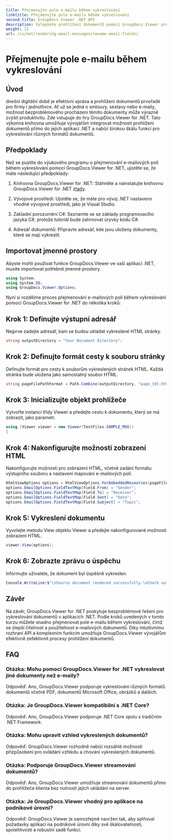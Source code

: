 ```yaml
---
title: Přejmenujte pole e-mailu během vykreslování
linktitle: Přejmenujte pole e-mailu během vykreslování
second_title: GroupDocs.Viewer .NET API
description: Vylepšete prohlížení dokumentů pomocí GroupDocs.Viewer pro .NET. Bezproblémově vykreslujte a přizpůsobujte e-maily.
weight: 12
url: /cs/net/rendering-email-messages/rename-email-fields/
---
```


# Přejmenujte pole e-mailu během vykreslování

## Úvod

dnešní digitální době je efektivní správa a prohlížení dokumentů prvořadé pro firmy i jednotlivce. Ať už se jedná o smlouvy, sestavy nebo e-maily, možnost bezproblémového procházení těmito dokumenty může výrazně zvýšit produktivitu. Zde vstupuje do hry GroupDocs.Viewer for .NET. Tato výkonná knihovna umožňuje vývojářům integrovat možnosti prohlížení dokumentů přímo do jejich aplikací .NET a nabízí širokou škálu funkcí pro vykreslování různých formátů dokumentů.

## Předpoklady

Než se pustíte do výukového programu o přejmenování e-mailových polí během vykreslování pomocí GroupDocs.Viewer for .NET, ujistěte se, že máte následující předpoklady:

1.  Knihovna GroupDocs.Viewer for .NET: Stáhněte a nainstalujte knihovnu GroupDocs.Viewer for .NET z[tady](https://releases.groupdocs.com/viewer/net/).

2. Vývojové prostředí: Ujistěte se, že máte pro vývoj .NET nastaveno vhodné vývojové prostředí, jako je Visual Studio.

3. Základní porozumění C#: Seznamte se se základy programovacího jazyka C#, protože tutoriál bude zahrnovat úryvky kódu C#.

4. Adresář dokumentů: Připravte adresář, kde jsou uloženy dokumenty, které se mají vykreslit.

## Importovat jmenné prostory

Abyste mohli používat funkce GroupDocs.Viewer ve vaší aplikaci .NET, musíte importovat potřebné jmenné prostory.

```csharp
using System;
using System.IO;
using GroupDocs.Viewer.Options;
```

Nyní si rozdělme proces přejmenování e-mailových polí během vykreslování pomocí GroupDocs.Viewer for .NET do několika kroků:

## Krok 1: Definujte výstupní adresář

Nejprve zadejte adresář, kam se budou ukládat vykreslené HTML stránky.

```csharp
string outputDirectory = "Your Document Directory";
```

## Krok 2: Definujte formát cesty k souboru stránky

Definujte formát pro cesty k souborům vykreslených stránek HTML. Každá stránka bude uložena jako samostatný soubor HTML.

```csharp
string pageFilePathFormat = Path.Combine(outputDirectory, "page_{0}.html");
```

## Krok 3: Inicializujte objekt prohlížeče

Vytvořte instanci třídy Viewer a předejte cestu k dokumentu, který se má zobrazit, jako parametr.

```csharp
using (Viewer viewer = new Viewer(TestFiles.SAMPLE_MSG))
{
```

## Krok 4: Nakonfigurujte možnosti zobrazení HTML

Nakonfigurujte možnosti pro zobrazení HTML, včetně zadání formátu výstupního souboru a nastavení mapování e-mailových polí.

```csharp
HtmlViewOptions options = HtmlViewOptions.ForEmbeddedResources(pageFilePathFormat);
options.EmailOptions.FieldTextMap[Field.From] = "Sender";
options.EmailOptions.FieldTextMap[Field.To] = "Receiver";
options.EmailOptions.FieldTextMap[Field.Sent] = "Date";
options.EmailOptions.FieldTextMap[Field.Subject] = "Topic";
```

## Krok 5: Vykreslení dokumentu

Vyvolejte metodu View objektu Viewer a předejte nakonfigurované možnosti zobrazení HTML.

```csharp
viewer.View(options);
```

## Krok 6: Zobrazte zprávu o úspěchu

Informujte uživatele, že dokument byl úspěšně vykreslen.

```csharp
Console.WriteLine($"\nSource document rendered successfully.\nCheck output in {outputDirectory}.");
```

## Závěr

Na závěr, GroupDocs.Viewer for .NET poskytuje bezproblémové řešení pro vykreslování dokumentů v aplikacích .NET. Podle kroků uvedených v tomto kurzu můžete snadno přejmenovat pole e-mailu během vykreslování, čímž se zlepší čitelnost a použitelnost e-mailových dokumentů. Díky intuitivnímu rozhraní API a komplexním funkcím umožňuje GroupDocs.Viewer vývojářům efektivně zefektivnit procesy prohlížení dokumentů.

## FAQ

### Otázka: Mohu pomocí GroupDocs.Viewer for .NET vykreslovat jiné dokumenty než e-maily?

Odpověď: Ano, GroupDocs.Viewer podporuje vykreslování různých formátů dokumentů včetně PDF, dokumentů Microsoft Office, obrázků a dalších.

### Otázka: Je GroupDocs.Viewer kompatibilní s .NET Core?

Odpověď: Ano, GroupDocs.Viewer podporuje .NET Core spolu s tradičním .NET Framework.

### Otázka: Mohu upravit vzhled vykreslených dokumentů?

Odpověď: GroupDocs.Viewer rozhodně nabízí rozsáhlé možnosti přizpůsobení pro ovládání vzhledu a chování vykreslených dokumentů.

### Otázka: Podporuje GroupDocs.Viewer streamování dokumentů?

Odpověď: Ano, GroupDocs.Viewer umožňuje streamování dokumentů přímo do prohlížeče klienta bez nutnosti jejich ukládání na server.

### Otázka: Je GroupDocs.Viewer vhodný pro aplikace na podnikové úrovni?

Odpověď: GroupDocs.Viewer je samozřejmě navržen tak, aby splňoval požadavky aplikací na podnikové úrovni díky své škálovatelnosti, spolehlivosti a robustní sadě funkcí.
